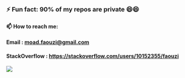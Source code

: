 ### ⚡ Fun fact: 90% of my repos are private 😄😄
#### 📫 How to reach me: 
#### Email : moad.faouzi@gmail.com
#### StackOverflow : https://stackoverflow.com/users/10152355/faouzi

![](https://komarev.com/ghpvc/?username=faouzii&label=STARS) 


<!--
**Faouzii/faouzii** is a ✨ _special_ ✨ repository because its `README.md` (this file) appears on your GitHub profile.

Here are some ideas to get you started:

- 🔭 I’m currently working on ...
- 🌱 I’m currently learning ...
- 👯 I’m looking to collaborate on ...
- 🤔 I’m looking for help with ...
- 💬 Ask me about ...
- 📫 How to reach me: ...
- 😄 Pronouns: ...
- ⚡ Fun fact: ...
-->
